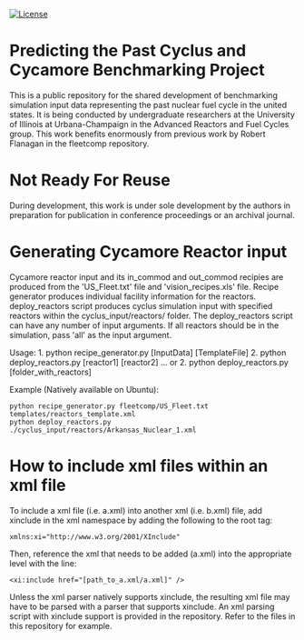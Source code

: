 [![License](https://img.shields.io/badge/License-BSD%203--Clause-blue.svg)](https://opensource.org/licenses/BSD-3-Clause)

Predicting the Past Cyclus and Cycamore Benchmarking Project
==============================================================

This is a public repository for the shared development of benchmarking
simulation input data representing the past nuclear fuel cycle in the united
states. It is being conducted by undergraduate researchers at the University of
Illinois at Urbana-Champaign in the Advanced Reactors and Fuel Cycles group.
This work benefits enormously from previous work by Robert Flanagan in the
fleetcomp repository.

Not Ready For Reuse
====================

During development, this work is under sole development by the authors in
preparation for publication in conference proceedings or an archival journal.

Generating Cycamore Reactor input
=================================

Cycamore reactor input and its in_commod and out_commod recipies are produced
from the 'US_Fleet.txt' file and 'vision_recipes.xls' file. Recipe generator
produces individual facility information for the reactors. deploy_reactors
script produces cyclus simulation input with specified reactors within the
cyclus_input/reactors/ folder. The deploy_reactors script can have any number
of input arguments. If all reactors should be in the simulation, pass 'all'
as the input argument.

Usage:
    1. python recipe_generator.py [InputData] [TemplateFile]
    2. python deploy_reactors.py [reactor1] [reactor2] ...
    or
    2. python deploy_reactors.py [folder_with_reactors]

Example (Natively available on Ubuntu):

    python recipe_generator.py fleetcomp/US_Fleet.txt templates/reactors_template.xml
    python deploy_reactors.py ./cyclus_input/reactors/Arkansas_Nuclear_1.xml

How to include xml files within an xml file
===========================================

To include a xml file (i.e. a.xml) into another xml (i.e. b.xml) file, add xinclude
in the xml namespace by adding the following to the root tag:

    xmlns:xi="http://www.w3.org/2001/XInclude"

Then, reference the xml that needs to be added (a.xml) into the appropriate level
with the line:

    <xi:include href="[path_to_a.xml/a.xml]" />

Unless the xml parser natively supports xinclude, the resulting xml file may have
to be parsed with a parser that supports xinclude. An xml parsing script with
xinclude support is provided in the repository. Refer to the files in this
repository for example.